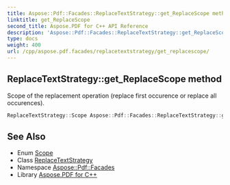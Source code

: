 ```yaml
---
title: Aspose::Pdf::Facades::ReplaceTextStrategy::get_ReplaceScope method
linktitle: get_ReplaceScope
second_title: Aspose.PDF for C++ API Reference
description: 'Aspose::Pdf::Facades::ReplaceTextStrategy::get_ReplaceScope method. Scope of the replacement operation (replace first occurence or replace all occurences) in C++.'
type: docs
weight: 400
url: /cpp/aspose.pdf.facades/replacetextstrategy/get_replacescope/
---
```

## ReplaceTextStrategy::get_ReplaceScope method


Scope of the replacement operation (replace first occurence or replace all occurences).

```cpp
ReplaceTextStrategy::Scope Aspose::Pdf::Facades::ReplaceTextStrategy::get_ReplaceScope() const
```

## See Also

* Enum [Scope](../scope/)
* Class [ReplaceTextStrategy](../)
* Namespace [Aspose::Pdf::Facades](../../)
* Library [Aspose.PDF for C++](../../../)
